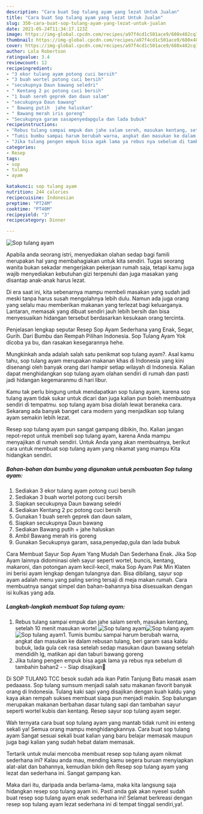```yaml
---
description: "Cara buat Sop tulang ayam yang lezat Untuk Jualan"
title: "Cara buat Sop tulang ayam yang lezat Untuk Jualan"
slug: 350-cara-buat-sop-tulang-ayam-yang-lezat-untuk-jualan
date: 2021-05-24T11:34:17.123Z
image: https://img-global.cpcdn.com/recipes/a97f4cd1c501ace9/680x482cq70/sop-tulang-ayam-foto-resep-utama.jpg
thumbnail: https://img-global.cpcdn.com/recipes/a97f4cd1c501ace9/680x482cq70/sop-tulang-ayam-foto-resep-utama.jpg
cover: https://img-global.cpcdn.com/recipes/a97f4cd1c501ace9/680x482cq70/sop-tulang-ayam-foto-resep-utama.jpg
author: Lola Robertson
ratingvalue: 3.4
reviewcount: 12
recipeingredient:
- "3 ekor tulang ayam potong cuci bersih"
- "3 buah wortel potong cuci bersih"
- "secukupnya Daun bawang seledri"
- " Kentang 2 pc potong cuci bersih"
- "1 buah sereh geprek dan daun salam"
- "secukupnya Daun bawang"
- " Bawang putih  jahe haluskan"
- " Bawang merah iris goreng"
- "Secukupnya garam sasapenyedapgula dan lada bubuk"
recipeinstructions:
- "Rebus tulang sampai empuk dan jahe salam sereh, masukan kentang, setelah 10 menit masukan wortel"
- "Tumis bumbu sampai harum berubah warna, angkat dan masukan ke dalam rebusan tulang, beri garam sasa kaldu bubuk, lada gula cek rasa setelah sedap masukan daun bawang setelah mendidih lg, matikan api dan taburi bawang goreng"
- "Jika tulang pengen empuk bisa agak lama ya rebus nya sebelum di tambahin bahan2  Siap disajikan🥰"
categories:
- Resep
tags:
- sop
- tulang
- ayam

katakunci: sop tulang ayam 
nutrition: 244 calories
recipecuisine: Indonesian
preptime: "PT24M"
cooktime: "PT40M"
recipeyield: "3"
recipecategory: Dinner

---
```



![Sop tulang ayam](https://img-global.cpcdn.com/recipes/a97f4cd1c501ace9/680x482cq70/sop-tulang-ayam-foto-resep-utama.jpg)

Apabila anda seorang istri, menyediakan olahan sedap bagi famili merupakan hal yang membahagiakan untuk kita sendiri. Tugas seorang  wanita bukan sekadar mengerjakan pekerjaan rumah saja, tetapi kamu juga wajib menyediakan kebutuhan gizi terpenuhi dan juga masakan yang disantap anak-anak harus lezat.

Di era  saat ini, kita sebenarnya mampu membeli masakan yang sudah jadi meski tanpa harus susah mengolahnya lebih dulu. Namun ada juga orang yang selalu mau memberikan makanan yang terlezat bagi keluarganya. Lantaran, memasak yang dibuat sendiri jauh lebih bersih dan bisa menyesuaikan hidangan tersebut berdasarkan kesukaan orang tercinta. 

Penjelasan lengkap seputar Resep Sop Ayam Sederhana yang Enak, Segar, Gurih. Dari Bumbu dan Rempah Pilihan Indonesia. Sop Tulang Ayam Yok dicoba ya bu, dan rasakan kesegarannya hehe.

Mungkinkah anda adalah salah satu penikmat sop tulang ayam?. Asal kamu tahu, sop tulang ayam merupakan makanan khas di Indonesia yang kini disenangi oleh banyak orang dari hampir setiap wilayah di Indonesia. Kalian dapat menghidangkan sop tulang ayam olahan sendiri di rumah dan pasti jadi hidangan kegemaranmu di hari libur.

Kamu tak perlu bingung untuk mendapatkan sop tulang ayam, karena sop tulang ayam tidak sukar untuk dicari dan juga kalian pun boleh membuatnya sendiri di tempatmu. sop tulang ayam bisa diolah lewat beraneka cara. Sekarang ada banyak banget cara modern yang menjadikan sop tulang ayam semakin lebih lezat.

Resep sop tulang ayam pun sangat gampang dibikin, lho. Kalian jangan repot-repot untuk membeli sop tulang ayam, karena Anda mampu menyajikan di rumah sendiri. Untuk Anda yang akan membuatnya, berikut cara untuk membuat sop tulang ayam yang nikamat yang mampu Kita hidangkan sendiri.

<!--inarticleads1-->

##### Bahan-bahan dan bumbu yang digunakan untuk pembuatan Sop tulang ayam:

1. Sediakan 3 ekor tulang ayam potong cuci bersih
1. Sediakan 3 buah wortel potong cuci bersih
1. Siapkan secukupnya Daun bawang seledri
1. Sediakan  Kentang 2 pc potong cuci bersih
1. Gunakan 1 buah sereh geprek dan daun salam,
1. Siapkan secukupnya Daun bawang
1. Sediakan  Bawang putih + jahe haluskan
1. Ambil  Bawang merah iris goreng
1. Gunakan Secukupnya garam, sasa,penyedap,gula dan lada bubuk


Cara Membuat Sayur Sop Ayam Yang Mudah Dan Sederhana Enak. Jika Sop Ayam lainnya didominasi oleh sayur seperti wortel, buncis, kentang, makaroni, dan potongan ayam kecil-kecil, maka Sop Ayam Pak Min Klaten ini berisi ayam lengkap dengan tulangnya dan. Bisa dibilang, sayur sop ayam adalah menu yang paling sering tersaji di meja makan rumah. Cara membuatnya sangat simpel dan bahan-bahannya bisa disesuaikan dengan isi kulkas yang ada. 

<!--inarticleads2-->

##### Langkah-langkah membuat Sop tulang ayam:

1. Rebus tulang sampai empuk dan jahe salam sereh, masukan kentang, setelah 10 menit masukan wortel
<img src="https://img-global.cpcdn.com/steps/229eca161b46b797/160x128cq70/sop-tulang-ayam-langkah-memasak-1-foto.jpg" alt="Sop tulang ayam"><img src="https://img-global.cpcdn.com/steps/d7da68f20b07e7ff/160x128cq70/sop-tulang-ayam-langkah-memasak-1-foto.jpg" alt="Sop tulang ayam"><img src="https://img-global.cpcdn.com/steps/73f7c1c3576d188c/160x128cq70/sop-tulang-ayam-langkah-memasak-1-foto.jpg" alt="Sop tulang ayam">1. Tumis bumbu sampai harum berubah warna, angkat dan masukan ke dalam rebusan tulang, beri garam sasa kaldu bubuk, lada gula cek rasa setelah sedap masukan daun bawang setelah mendidih lg, matikan api dan taburi bawang goreng
1. Jika tulang pengen empuk bisa agak lama ya rebus nya sebelum di tambahin bahan2 -  - Siap disajikan🥰


Di SOP TULANG TCC besok sudah ada ikan Patin Tanjung Batu masak asam pedaaass. Sop tulang sumsum menjadi salah satu makanan favorit banyak orang di Indonesia. Tulang kaki sapi yang disajikan dengan kuah kaldu yang kaya akan rempah sukses membuat siapa pun menjadi makin. Sop balungan merupakan makanan berbahan dasar tulang sapi dan tambahan sayur seperti wortel kubis dan kentang. Resep sayur sop tulang ayam seger. 

Wah ternyata cara buat sop tulang ayam yang mantab tidak rumit ini enteng sekali ya! Semua orang mampu menghidangkannya. Cara buat sop tulang ayam Sangat sesuai sekali buat kalian yang baru belajar memasak maupun juga bagi kalian yang sudah hebat dalam memasak.

Tertarik untuk mulai mencoba membuat resep sop tulang ayam nikmat sederhana ini? Kalau anda mau, mending kamu segera buruan menyiapkan alat-alat dan bahannya, kemudian bikin deh Resep sop tulang ayam yang lezat dan sederhana ini. Sangat gampang kan. 

Maka dari itu, daripada anda berlama-lama, maka kita langsung saja hidangkan resep sop tulang ayam ini. Pasti anda gak akan nyesel sudah buat resep sop tulang ayam enak sederhana ini! Selamat berkreasi dengan resep sop tulang ayam lezat sederhana ini di tempat tinggal sendiri,ya!.

